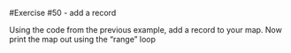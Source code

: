 #Exercise #50 - add a record

Using the code from the previous example, add a record to your map. Now print the map out
using the “range” loop